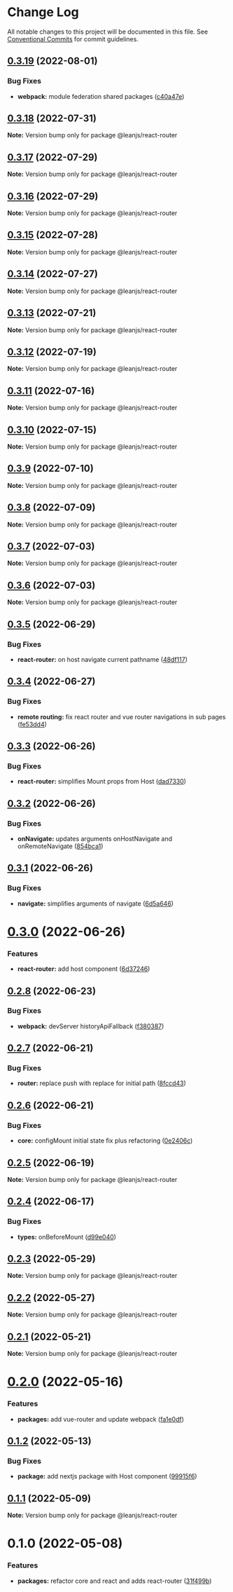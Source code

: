 # Change Log

All notable changes to this project will be documented in this file.
See [Conventional Commits](https://conventionalcommits.org) for commit guidelines.

## [0.3.19](https://github.com/leanjs/leanjs/compare/@leanjs/react-router@0.3.18...@leanjs/react-router@0.3.19) (2022-08-01)


### Bug Fixes

* **webpack:** module federation shared packages ([c40a47e](https://github.com/leanjs/leanjs/commit/c40a47ea7c435b99cb0c368a0057fe6a7d40546d))





## [0.3.18](https://github.com/leanjs/leanjs/compare/@leanjs/react-router@0.3.17...@leanjs/react-router@0.3.18) (2022-07-31)

**Note:** Version bump only for package @leanjs/react-router





## [0.3.17](https://github.com/leanjs/leanjs/compare/@leanjs/react-router@0.3.16...@leanjs/react-router@0.3.17) (2022-07-29)

**Note:** Version bump only for package @leanjs/react-router





## [0.3.16](https://github.com/leanjs/leanjs/compare/@leanjs/react-router@0.3.15...@leanjs/react-router@0.3.16) (2022-07-29)

**Note:** Version bump only for package @leanjs/react-router





## [0.3.15](https://github.com/leanjs/leanjs/compare/@leanjs/react-router@0.3.14...@leanjs/react-router@0.3.15) (2022-07-28)

**Note:** Version bump only for package @leanjs/react-router





## [0.3.14](https://github.com/leanjs/leanjs/compare/@leanjs/react-router@0.3.13...@leanjs/react-router@0.3.14) (2022-07-27)

**Note:** Version bump only for package @leanjs/react-router





## [0.3.13](https://github.com/leanjs/leanjs/compare/@leanjs/react-router@0.3.12...@leanjs/react-router@0.3.13) (2022-07-21)

**Note:** Version bump only for package @leanjs/react-router





## [0.3.12](https://github.com/leanjs/leanjs/compare/@leanjs/react-router@0.3.11...@leanjs/react-router@0.3.12) (2022-07-19)

**Note:** Version bump only for package @leanjs/react-router





## [0.3.11](https://github.com/leanjs/leanjs/compare/@leanjs/react-router@0.3.10...@leanjs/react-router@0.3.11) (2022-07-16)

**Note:** Version bump only for package @leanjs/react-router





## [0.3.10](https://github.com/leanjs/leanjs/compare/@leanjs/react-router@0.3.9...@leanjs/react-router@0.3.10) (2022-07-15)

**Note:** Version bump only for package @leanjs/react-router





## [0.3.9](https://github.com/leanjs/leanjs/compare/@leanjs/react-router@0.3.8...@leanjs/react-router@0.3.9) (2022-07-10)

**Note:** Version bump only for package @leanjs/react-router





## [0.3.8](https://github.com/leanjs/leanjs/compare/@leanjs/react-router@0.3.7...@leanjs/react-router@0.3.8) (2022-07-09)

**Note:** Version bump only for package @leanjs/react-router





## [0.3.7](https://github.com/leanjs/leanjs/compare/@leanjs/react-router@0.3.6...@leanjs/react-router@0.3.7) (2022-07-03)

**Note:** Version bump only for package @leanjs/react-router





## [0.3.6](https://github.com/leanjs/leanjs/compare/@leanjs/react-router@0.3.5...@leanjs/react-router@0.3.6) (2022-07-03)

**Note:** Version bump only for package @leanjs/react-router





## [0.3.5](https://github.com/leanjs/leanjs/compare/@leanjs/react-router@0.3.4...@leanjs/react-router@0.3.5) (2022-06-29)


### Bug Fixes

* **react-router:** on host navigate current pathname ([48df117](https://github.com/leanjs/leanjs/commit/48df11721bb9ce10c0cccdac6bc49b6eb03087a1))





## [0.3.4](https://github.com/leanjs/leanjs/compare/@leanjs/react-router@0.3.3...@leanjs/react-router@0.3.4) (2022-06-27)


### Bug Fixes

* **remote routing:** fix react router and vue router navigations in sub pages ([fe53dd4](https://github.com/leanjs/leanjs/commit/fe53dd4116ef355da638105ebe6a424073666fdb))





## [0.3.3](https://github.com/leanjs/leanjs/compare/@leanjs/react-router@0.3.2...@leanjs/react-router@0.3.3) (2022-06-26)


### Bug Fixes

* **react-router:** simplifies Mount props from Host ([dad7330](https://github.com/leanjs/leanjs/commit/dad733009ca89c69fdba7ba3b08d2f78806b708a))





## [0.3.2](https://github.com/leanjs/leanjs/compare/@leanjs/react-router@0.3.1...@leanjs/react-router@0.3.2) (2022-06-26)


### Bug Fixes

* **onNavigate:** updates arguments onHostNavigate and onRemoteNavigate ([854bca1](https://github.com/leanjs/leanjs/commit/854bca1c3be0bc4452c0eeae2c92f9752e2b47ff))





## [0.3.1](https://github.com/leanjs/leanjs/compare/@leanjs/react-router@0.3.0...@leanjs/react-router@0.3.1) (2022-06-26)


### Bug Fixes

* **navigate:** simplifies arguments of navigate ([6d5a646](https://github.com/leanjs/leanjs/commit/6d5a646eb1eb35acbe773beebd9da62d2154508e))





# [0.3.0](https://github.com/leanjs/leanjs/compare/@leanjs/react-router@0.2.8...@leanjs/react-router@0.3.0) (2022-06-26)


### Features

* **react-router:** add host component ([6d37246](https://github.com/leanjs/leanjs/commit/6d372466544ca6dfaaa0393cc9714dd93929207e))





## [0.2.8](https://github.com/leanjs/leanjs/compare/@leanjs/react-router@0.2.7...@leanjs/react-router@0.2.8) (2022-06-23)


### Bug Fixes

* **webpack:** devServer historyApiFallback ([f380387](https://github.com/leanjs/leanjs/commit/f3803871d48bf45e30ef597871a495cdf660478c))





## [0.2.7](https://github.com/leanjs/leanjs/compare/@leanjs/react-router@0.2.6...@leanjs/react-router@0.2.7) (2022-06-21)


### Bug Fixes

* **router:** replace push with replace for initial path ([8fccd43](https://github.com/leanjs/leanjs/commit/8fccd43e2fe813f57bf908aecf9261838c4ae7eb))





## [0.2.6](https://github.com/leanjs/leanjs/compare/@leanjs/react-router@0.2.5...@leanjs/react-router@0.2.6) (2022-06-21)


### Bug Fixes

* **core:** configMount initial state fix plus refactoring ([0e2406c](https://github.com/leanjs/leanjs/commit/0e2406cb0666320e675e8f1a2dbefe4b3089cf91))





## [0.2.5](https://github.com/leanjs/leanjs/compare/@leanjs/react-router@0.2.4...@leanjs/react-router@0.2.5) (2022-06-19)

**Note:** Version bump only for package @leanjs/react-router





## [0.2.4](https://github.com/leanjs/leanjs/compare/@leanjs/react-router@0.2.3...@leanjs/react-router@0.2.4) (2022-06-17)


### Bug Fixes

* **types:** onBeforeMount ([d99e040](https://github.com/leanjs/leanjs/commit/d99e040957f7ae3dd5364ad68eeb990e9a4805b6))





## [0.2.3](https://github.com/leanjs/leanjs/compare/@leanjs/react-router@0.2.2...@leanjs/react-router@0.2.3) (2022-05-29)

**Note:** Version bump only for package @leanjs/react-router





## [0.2.2](https://github.com/leanjs/leanjs/compare/@leanjs/react-router@0.2.1...@leanjs/react-router@0.2.2) (2022-05-27)

**Note:** Version bump only for package @leanjs/react-router





## [0.2.1](https://github.com/leanjs/leanjs/compare/@leanjs/react-router@0.2.0...@leanjs/react-router@0.2.1) (2022-05-21)

**Note:** Version bump only for package @leanjs/react-router





# [0.2.0](https://github.com/leanjs/leanjs/compare/@leanjs/react-router@0.1.2...@leanjs/react-router@0.2.0) (2022-05-16)


### Features

* **packages:** add vue-router and update webpack ([fa1e0df](https://github.com/leanjs/leanjs/commit/fa1e0df3a28a7b015340b6ebf4f379c8912647e1))





## [0.1.2](https://github.com/leanjs/leanjs/compare/@leanjs/react-router@0.1.1...@leanjs/react-router@0.1.2) (2022-05-13)


### Bug Fixes

* **package:** add nextjs package with Host component ([99915f6](https://github.com/leanjs/leanjs/commit/99915f6e945f3e405eb7e3fc489a48f07c884f1f))





## [0.1.1](https://github.com/leanjs/leanjs/compare/@leanjs/react-router@0.1.0...@leanjs/react-router@0.1.1) (2022-05-09)

**Note:** Version bump only for package @leanjs/react-router





# 0.1.0 (2022-05-08)


### Features

* **packages:** refactor core and react and adds react-router ([31f499b](https://github.com/leanjs/leanjs/commit/31f499bc46ef3e5a4eebede30a6ad82dc09951ad))
